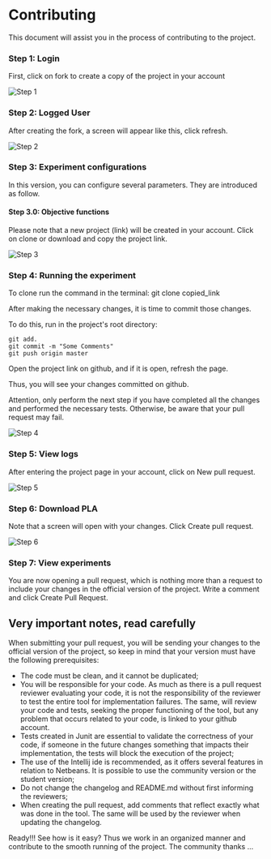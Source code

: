 # Contributing
This document will assist you in the process of contributing to the project.
### Step 1: Login
First, click on fork to create a copy of the project in your account
 
![Step 1](https://raw.githubusercontent.com/otimizes/OPLA-Tool/willian/docs/contributing/step-1.png)
### Step 2: Logged User
After creating the fork, a screen will appear like this, click refresh.

![Step 2](https://raw.githubusercontent.com/otimizes/OPLA-Tool/willian/docs/contributing/step-2.png)
### Step 3: Experiment configurations

In this version, you can configure several parameters. They are introduced as follow.
#### Step 3.0: Objective functions
Please note that a new project (link) will be created in your account. Click on clone or download and copy the project link. 

![Step 3](https://raw.githubusercontent.com/otimizes/OPLA-Tool/willian/docs/contributing/step-3.png)
### Step 4: Running the experiment
To clone run the command in the terminal: git clone copied_link

After making the necessary changes, it is time to commit those changes.

To do this, run in the project's root directory:
```shell script
git add.
git commit -m "Some Comments"
git push origin master
```
Open the project link on github, and if it is open, refresh the page. 

Thus, you will see your changes committed on github. 

Attention, only perform the next step if you have completed all the changes and performed the necessary tests. Otherwise, be aware that your pull request may fail.


![Step 4](https://raw.githubusercontent.com/otimizes/OPLA-Tool/willian/docs/contributing/step-4.png)
### Step 5: View logs
After entering the project page in your account, click on New pull request.

![Step 5](https://raw.githubusercontent.com/otimizes/OPLA-Tool/willian/docs/contributing/step-5.png)
### Step 6: Download PLA
Note that a screen will open with your changes. Click Create pull request.

![Step 6](https://raw.githubusercontent.com/otimizes/OPLA-Tool/willian/docs/contributing/step-6.png)
### Step 7: View experiments
You are now opening a pull request, which is nothing more than a request to include your changes in the official version of the project. Write a comment and click Create Pull Request.


## Very important notes, read carefully
When submitting your pull request, you will be sending your changes to the official version of the project, so keep in mind that your version must have the following prerequisites:
- The code must be clean, and it cannot be duplicated;
- You will be responsible for your code. As much as there is a pull request reviewer evaluating your code, it is not the responsibility of the reviewer to test the entire tool for implementation failures. The same, will review your code and tests, seeking the proper functioning of the tool, but any problem that occurs related to your code, is linked to your github account.
- Tests created in Junit are essential to validate the correctness of your code, if someone in the future changes something that impacts their implementation, the tests will block the execution of the project;
- The use of the Intellij ide is recommended, as it offers several features in relation to Netbeans. It is possible to use the community version or the student version;
- Do not change the changelog and README.md without first informing the reviewers;
- When creating the pull request, add comments that reflect exactly what was done in the tool. The same will be used by the reviewer when updating the changelog.

Ready!!! See how is it easy? Thus we work in an organized manner and contribute to the smooth running of the project. The community thanks ...